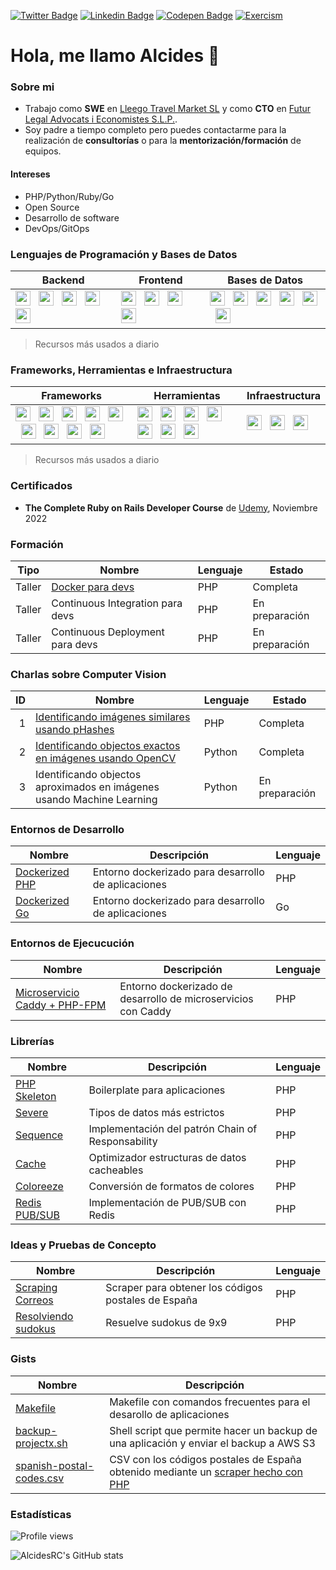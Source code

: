 [![Twitter Badge](https://img.shields.io/badge/-@AlcidesRC-1ca0f1?style=flat-square&labelColor=1ca0f1&logo=twitter&logoColor=white&link=https://twitter.com/alcidesrc)](https://twitter.com/alcidesrc) [![Linkedin Badge](https://img.shields.io/badge/-AlcidesRC-blue?style=flat-square&logo=Linkedin&logoColor=white&link=https://www.linkedin.com/in/alcidesrc/)](https://www.linkedin.com/in/alcidesrc/) [![Codepen Badge](https://img.shields.io/badge/-AlcidesRC-black?style=flat-square&logo=Codepen&logoColor=white&link=https://codepen.io/alcidesrc/)](https://codepen.io/alcidesrc/) [![Exercism](https://img.shields.io/badge/-AlcidesRC-purple?style=flat-square&logo=Exercism&logoColor=white&link=https://exercism.org/profiles/AlcidesRC/)](https://exercism.org/profiles/AlcidesRC)


# Hola, me llamo Alcides 👋

### Sobre mi

- Trabajo como **SWE** en [Lleego Travel Market SL](https://lleego.com) y como **CTO** en [Futur Legal Advocats i Economistes S.L.P.](https://futurlegal.com).
- Soy padre a tiempo completo pero puedes contactarme para la realización de **consultorías** o para la **mentorización/formación** de equipos.

#### Intereses

- PHP/Python/Ruby/Go
- Open Source
- Desarrollo de software
- DevOps/GitOps

### Lenguajes de Programación y Bases de Datos

<table>
  <thead>
    <tr>
      <th>Backend</th>
      <th>Frontend</th>
      <th>Bases de Datos</th>
    </tr>
  </thead>
  <tbody>
    <tr>
      <td>
        <img height="24" width="24" src="https://cdnjs.cloudflare.com/ajax/libs/simple-icons/6.8.0/gnubash.svg" /> &nbsp;
        <img height="24" width="24" src="https://cdnjs.cloudflare.com/ajax/libs/simple-icons/6.8.0/php.svg" /> &nbsp;
        <img height="24" width="24" src="https://cdnjs.cloudflare.com/ajax/libs/simple-icons/6.8.0/python.svg" /> &nbsp;
        <img height="24" width="24" src="https://cdnjs.cloudflare.com/ajax/libs/simple-icons/6.8.0/ruby.svg" /> &nbsp;
        <img height="24" width="24" src="https://cdnjs.cloudflare.com/ajax/libs/simple-icons/6.8.0/go.svg" /> &nbsp;
      </td>
      <td>
        <img height="24" width="24" src="https://cdnjs.cloudflare.com/ajax/libs/simple-icons/6.8.0/javascript.svg" /> &nbsp; 
        <img height="24" width="24" src="https://cdnjs.cloudflare.com/ajax/libs/simple-icons/6.8.0/vuedotjs.svg" /> &nbsp; 
        <img height="24" width="24" src="https://cdnjs.cloudflare.com/ajax/libs/simple-icons/6.8.0/angular.svg" /> &nbsp; 
        <img height="24" width="24" src="https://cdnjs.cloudflare.com/ajax/libs/simple-icons/6.8.0/lit.svg" /> &nbsp; 
      </td>
      <td>
        <img height="24" width="24" src="https://cdnjs.cloudflare.com/ajax/libs/simple-icons/6.8.0/mysql.svg" /> &nbsp; 
        <img height="24" width="24" src="https://cdnjs.cloudflare.com/ajax/libs/simple-icons/6.8.0/postgresql.svg" /> &nbsp; 
        <img height="24" width="24" src="https://cdnjs.cloudflare.com/ajax/libs/simple-icons/6.8.0/sqlite.svg" /> &nbsp; 
        <img height="24" width="24" src="https://cdnjs.cloudflare.com/ajax/libs/simple-icons/6.8.0/elasticsearch.svg" /> &nbsp; 
        <img height="24" width="24" src="https://cdnjs.cloudflare.com/ajax/libs/simple-icons/6.8.0/redis.svg" /> &nbsp; 
        <img height="24" width="24" src="https://cdnjs.cloudflare.com/ajax/libs/simple-icons/6.8.0/mongodb.svg" /> &nbsp;
      </td>
    </tr>
  </tbody>
</table>

> Recursos más usados a diario

### Frameworks, Herramientas e Infraestructura

<table>
  <thead>
    <tr>
      <th>Frameworks</th>
      <th>Herramientas</th>
      <th>Infraestructura</th>
    </tr>
  </thead>
  <tbody>
    <tr>
      <td>
        <img height="24" width="24" src="https://cdnjs.cloudflare.com/ajax/libs/simple-icons/6.8.0/laravel.svg" /> &nbsp; 
        <img height="24" width="24" src="https://cdnjs.cloudflare.com/ajax/libs/simple-icons/6.8.0/symfony.svg" /> &nbsp; 
        <img height="24" width="24" src="https://cdnjs.cloudflare.com/ajax/libs/simple-icons/6.8.0/codeigniter.svg" /> &nbsp; 
        <img height="24" width="24" src="https://cdnjs.cloudflare.com/ajax/libs/simple-icons/6.8.0/cakephp.svg" /> &nbsp; 
        <img height="24" width="24" src="https://cdnjs.cloudflare.com/ajax/libs/simple-icons/6.8.0/django.svg" /> &nbsp; 
        <img height="24" width="24" src="https://cdnjs.cloudflare.com/ajax/libs/simple-icons/6.8.0/fastapi.svg" /> &nbsp; 
        <img height="24" width="24" src="https://cdnjs.cloudflare.com/ajax/libs/simple-icons/6.8.0/rubyonrails.svg" /> &nbsp; 
        <img height="24" width="24" src="https://cdnjs.cloudflare.com/ajax/libs/simple-icons/6.8.0/rubysinatra.svg" /> &nbsp; 
        <img height="24" width="24" src="https://cdnjs.cloudflare.com/ajax/libs/simple-icons/6.8.0/socketdotio.svg" /> &nbsp; 
      </td>
      <td>
        <img height="24" width="24" src="https://cdnjs.cloudflare.com/ajax/libs/simple-icons/6.8.0/git.svg" /> &nbsp;
        <img height="24" width="24" src="https://cdnjs.cloudflare.com/ajax/libs/simple-icons/6.8.0/github.svg" /> &nbsp; 
        <img height="24" width="24" src="https://cdnjs.cloudflare.com/ajax/libs/simple-icons/6.8.0/swagger.svg" /> &nbsp;  
        <img height="24" width="24" src="https://cdnjs.cloudflare.com/ajax/libs/simple-icons/6.8.0/postman.svg" /> &nbsp;
        <img height="24" width="24" src="https://cdnjs.cloudflare.com/ajax/libs/simple-icons/6.8.0/opencv.svg" /> &nbsp; 
        <img height="24" width="24" src="https://cdnjs.cloudflare.com/ajax/libs/simple-icons/6.8.0/tensorflow.svg" /> &nbsp;
        <img height="24" width="24" src="https://cdnjs.cloudflare.com/ajax/libs/simple-icons/6.8.0/rabbitmq.svg" /> &nbsp;
      </td>
      <td>
        <img height="24" width="24" src="https://cdnjs.cloudflare.com/ajax/libs/simple-icons/6.8.0/docker.svg" /> &nbsp; 
        <img height="24" width="24" src="https://cdnjs.cloudflare.com/ajax/libs/simple-icons/6.8.0/amazonaws.svg" /> &nbsp; 
        <img height="24" width="24" src="https://cdnjs.cloudflare.com/ajax/libs/simple-icons/6.8.0/nginx.svg" /> &nbsp; 
      </td>
    </tr>
  </tbody>
</table>

> Recursos más usados a diario

### Certificados

- **The Complete Ruby on Rails Developer Course** de [Udemy](https://www.udemy.com/course/the-complete-ruby-on-rails-developer-course/), Noviembre 2022 

### Formación

| Tipo   | Nombre                           | Lenguaje | Estado         |
| ------ | -------------------------------- | -------- | -------------- |
| Taller | [Docker para devs](https://gist.github.com/AlcidesRC/9e8997635d2b74f790e72b667c2cfa40)                 | PHP      | Completa       |
| Taller | Continuous Integration para devs | PHP      | En preparación |
| Taller | Continuous Deployment para devs  | PHP      | En preparación |

### Charlas sobre Computer Vision

| ID | Nombre                                                                 | Lenguaje | Estado         |
| --:| ---------------------------------------------------------------------- | -------- | -------------- |
| 1  | [Identificando imágenes similares usando pHashes](https://github.com/AlcidesRC/cv-searching-similar-images)                        | PHP      | Completa       |
| 2  | [Identificando objectos exactos en imágenes usando OpenCV](https://github.com/AlcidesRC/cv-identifying-objects-in-images-with-opencv)               | Python   | Completa       |
| 3  | Identificando objectos aproximados en imágenes usando Machine Learning | Python   | En preparación |

### Entornos de Desarrollo

| Nombre                                                        | Descripción                                         | Lenguaje |
| ------------------------------------------------------------- | --------------------------------------------------- | -------- |
| [Dockerized PHP](https://github.com/AlcidesRC/dockerized-php) | Entorno dockerizado para desarrollo de aplicaciones | PHP      |
| [Dockerized Go](https://github.com/AlcidesRC/dockerized-go)   | Entorno dockerizado para desarrollo de aplicaciones | Go       |

### Entornos de Ejecucución

| Nombre                                                                                  | Descripción                                                   | Lenguaje |
| --------------------------------------------------------------------------------------- | ------------------------------------------------------------- | -------- |
| [Microservicio Caddy + PHP-FPM](https://github.com/AlcidesRC/microservice-caddy-phpfpm) | Entorno dockerizado de desarrollo de microservicios con Caddy | PHP      |

### Librerías

| Nombre                                                         | Descripción                                       | Lenguaje |
| -------------------------------------------------------------- | ------------------------------------------------- | -------- |
| [PHP Skeleton](https://github.com/AlcidesRC/php-skeleton)      | Boilerplate para aplicaciones                     | PHP      |
| [Severe](https://github.com/AlcidesRC/severe)                  | Tipos de datos más estrictos                      | PHP      |
| [Sequence](https://github.com/AlcidesRC/sequence)              | Implementación del patrón Chain of Responsability | PHP      |
| [Cache](https://github.com/AlcidesRC/cache)                    | Optimizador estructuras de datos cacheables       | PHP      |
| [Coloreeze](https://github.com/AlcidesRC/coloreeze)            | Conversión de formatos de colores                 | PHP      |
| [Redis PUB/SUB](https://github.com/AlcidesRC/php-redis-pubsub) | Implementación de PUB/SUB con Redis               | PHP      |

### Ideas y Pruebas de Concepto

| Nombre                                                                     | Descripción                                         | Lenguaje |
| -------------------------------------------------------------------------- | --------------------------------------------------- | -------- |
| [Scraping Correos](https://github.com/AlcidesRC/scraping-correos-with-php) | Scraper para obtener los códigos postales de España | PHP      |
| [Resolviendo sudokus](https://github.com/AlcidesRC/sudoku-solver-in-php)   | Resuelve sudokus de 9x9                             | PHP      |

### Gists

| Nombre                                                                                         | Descripción                                                                            |
| ---------------------------------------------------------------------------------------------- | -------------------------------------------------------------------------------------- |
| [Makefile](https://gist.github.com/AlcidesRC/36eea84497c1ebf9735e7d18536e4465)                 | Makefile con comandos frecuentes para el desarollo de aplicaciones                     |
| [backup-projectx.sh](https://gist.github.com/AlcidesRC/4d3542c20743d3df8c87d45f510c8ec4)       | Shell script que permite hacer un backup de una aplicación y enviar el backup a AWS S3 |
| [spanish-postal-codes.csv](https://gist.github.com/AlcidesRC/14f80f7842acc91e14c11dc22b52d177) | CSV con los códigos postales de España obtenido mediante un [scraper hecho con PHP](https://github.com/AlcidesRC/scraping-correos-with-php)      |

### Estadísticas

![Profile views](https://komarev.com/ghpvc/?username=alcidesrc&color=blue)

![AlcidesRC's GitHub stats](https://github-readme-stats.vercel.app/api?username=alcidesrc&show_icons=true)
